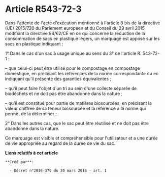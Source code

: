 # Article R543-72-3

Dans l'attente de l'acte d'exécution mentionné à l'article 8 bis de la directive (UE) 2015/720 du Parlement européen et du
Conseil du 29 avril 2015 modifiant la directive 94/62/CE en ce qui concerne la réduction de la consommation de sacs en
plastique légers, un marquage est apposé sur les sacs en plastique indiquant :

1° Dans le cas d'un sac à usage unique au sens du 3° de l'article R. 543-72-1 :

– que celui-ci peut être utilisé pour le compostage en compostage domestique, en précisant les références de la norme
correspondante ou en indiquant qu'il présente des garanties équivalentes ;

– qu'il peut faire l'objet d'un tri au sein d'une collecte séparée de biodéchets et ne doit pas être abandonné dans la
nature ;

– qu'il est constitué pour partie de matières biosourcées, en précisant la valeur chiffrée de sa teneur biosourcée et la
référence à la norme qui permet de la déterminer ;

2° Dans les autres cas, que le sac peut être réutilisé et ne doit pas être abandonné dans la nature.

Ce marquage est visible et compréhensible pour l'utilisateur et a une durée de vie appropriée au regard de la durée de vie du
sac.

**Liens relatifs à cet article**

	**Créé par**:

	  - Décret n°2016-379 du 30 mars 2016 - art. 1
